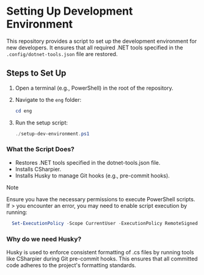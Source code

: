 # Setting Up Development Environment

This repository provides a script to set up the development environment for new developers. It ensures that all required .NET tools specified in the `.config/dotnet-tools.json` file are restored.


## Steps to Set Up

1. Open a terminal (e.g., PowerShell) in the root of the repository.
2. Navigate to the `eng` folder:
   
   ``` powershell
   cd eng
   ```
3. Run the setup script:
   
   ```powershell
   ./setup-dev-environment.ps1
   ```

### What the Script Does?
- Restores .NET tools specified in the dotnet-tools.json file.
- Installs CSharpier.
- Installs Husky to manage Git hooks (e.g., pre-commit hooks).

>[!Note]
> Ensure you have the necessary permissions to execute PowerShell scripts. If > you encounter an error, you may need to enable script execution by running:
  ```powershell
    Set-ExecutionPolicy -Scope CurrentUser -ExecutionPolicy RemoteSigned
  ```

### Why do we need Husky?
Husky is used to enforce consistent formatting of .cs files by running tools like CSharpier during Git pre-commit hooks. This ensures that all committed code adheres to the project's formatting standards.
